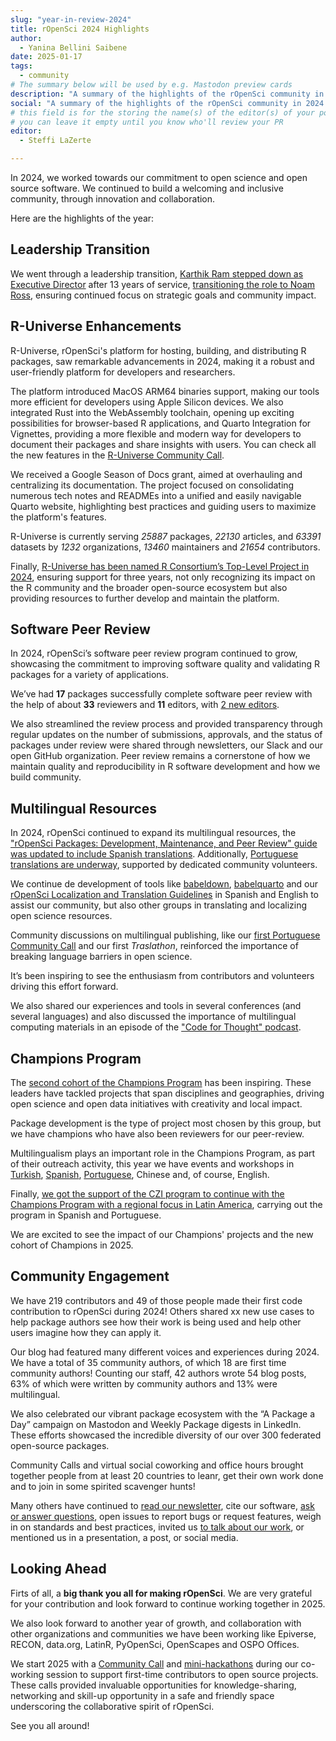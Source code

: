 ```yaml
---
slug: "year-in-review-2024"
title: rOpenSci 2024 Highlights
author:
  - Yanina Bellini Saibene
date: 2025-01-17
tags:
  - community
# The summary below will be used by e.g. Mastodon preview cards
description: "A summary of the highlights of the rOpenSci community in 2024 and some news for 2025."
social: "A summary of the highlights of the rOpenSci community in 2024 and some news for 2025."
# this field is for the storing the name(s) of the editor(s) of your post
# you can leave it empty until you know who'll review your PR
editor:
  - Steffi LaZerte

---
```


In 2024, we worked towards our commitment to open science and open source software. 
We continued to build a welcoming and 
inclusive community, through innovation and collaboration. 

Here are the highlights of the year:

## Leadership Transition

We went through a leadership transition, 
[Karthik Ram stepped down as Executive Director](/blog/2024/03/29/from-the-founding-director-my-farewell-to-ropensci/) 
after 13 years of service, 
[transitioning the role to Noam Ross](/blog/2024/03/29/hello-from-our-new-executive-director/), 
ensuring continued focus on strategic goals and community impact.



## R-Universe Enhancements

R-Universe, rOpenSci's platform for hosting, building, and distributing R packages, 
saw remarkable advancements in 2024, 
making it a robust and user-friendly platform for developers and researchers.

The platform introduced MacOS ARM64 binaries support, making our tools more efficient 
for developers using Apple Silicon devices. We also integrated Rust into the WebAssembly toolchain, 
opening up exciting possibilities for browser-based R applications, 
and Quarto Integration for Vignettes, 
providing a more flexible and modern way for developers to document their packages 
and share insights with users. You can check all the new features 
in the [R-Universe Community Call](/commcalls/nov2024-r-universe/).

We received a Google Season of Docs grant, aimed at overhauling and centralizing its documentation. 
The project focused on consolidating numerous tech notes and READMEs into a unified and easily navigable Quarto website, 
highlighting best practices and guiding users to maximize the platform's features.

R-Universe is currently serving _25887_ packages,
_22130_ articles, and 
_63391_ datasets by 
_1232_ organizations,
_13460_ maintainers and 
_21654_ contributors.

Finally, [R-Universe has been named R Consortium’s Top-Level Project in 2024](/blog/2024/12/03/r-universe-r-consortium-tlp/), ensuring support for three years,
not only recognizing its impact on the R community and the broader open-source ecosystem but 
also providing resources to further develop and maintain the platform.

## Software Peer Review

In 2024, rOpenSci’s software peer review program continued to grow, 
showcasing the commitment to improving software quality and 
validating R packages for a variety of applications. 

We’ve had **17** packages successfully complete software peer review with the help of about **33** reviewers 
and **11** editors, with [2 new editors](/blog/2024/07/03/editors2024/).

We also streamlined the review process and provided transparency through regular updates
on the number of submissions, approvals, 
and the status of packages under review were shared through newsletters, 
our Slack and our open GitHub organization. 
Peer review remains a cornerstone of how we maintain quality and reproducibility in R software development
and how we build community.


## Multilingual Resources

In 2024, rOpenSci continued to expand its multilingual resources, 
the ["rOpenSci Packages: Development, Maintenance, and Peer Review" 
guide was updated to include Spanish translations](/blog/2024/03/11/devguide-0.9.0/). 
Additionally, [Portuguese translations are underway](https://github.com/orgs/ropensci/projects/7), 
supported by dedicated community volunteers.

We continue de development of tools like 
[babeldown](https://docs.ropensci.org/babeldown/),
[babelquarto](https://docs.ropensci.org/babelquarto/) and
our [rOpenSci Localization and Translation Guidelines](/blog/2024/12/17/localization-guide/) 
in Spanish and English to assist our community, 
but also other groups in translating and localizing open science resources. 

Community discussions on multilingual publishing, 
like our [first Portuguese Community Call](https://ropensci.org/commcalls/translation-portuguese/) and
our first _Traslathon_, reinforced the 
importance of breaking language barriers in open science. 

It’s been inspiring to see the enthusiasm from contributors 
and volunteers driving this effort forward.

We also shared our experiences and tools in several conferences 
(and several languages) and also discussed the importance 
of multilingual computing materials in an episode of 
the ["Code for Thought" podcast](https://codeforthought.buzzsprout.com/1326658/14660478-en-crossing-the-language-barrier-yanina-saibene).


## Champions Program

The [second cohort of the Champions Program](/blog/2024/02/15/champions-program-champions-2024/) has been inspiring. 
These leaders have tackled projects that span disciplines and geographies, 
driving open science and open data initiatives with creativity and 
local impact.

Package development is the type of project most chosen by this group, 
but we have champions who have also been reviewers for our peer-review.

Multilingualism plays an important role in the Champions Program, 
as part of their outreach activity, this year we have events and workshops
in [Turkish](/events/rsr-learn-and-use/), 
[Spanish](https://www.youtube.com/watch?v=YYfyBrQhMQc), 
[Portuguese](https://www.eventbrite.cl/e/traducao-hackathon-traslaton-ropensci-tickets-1045507530167),
Chinese and, of course,
English.

Finally, [we got the support of the CZI program to continue with the
Champions Program with a regional focus in Latin America](https://ropensci.org/blog/2024/10/10/czi-latam-grant/), carrying out
the program in Spanish and Portuguese.

We are excited to see the impact of our Champions' projects 
and the new cohort of Champions in 2025.

## Community Engagement

We have 219 contributors and 49 of those people made their first code contribution to rOpenSci during 2024! 
Others shared xx new use cases to help package authors see how their work is 
being used and help other users imagine how they can apply it.

Our blog had featured many different voices and experiences during 2024.
We have a total of 35 community authors, of which 18 are first time community authors!
Counting our staff, 42 authors wrote 54 blog posts, 63% of which were written by community authors
and 13% were multilingual.

We also celebrated our vibrant package ecosystem with the “A Package a Day” 
campaign on Mastodon and Weekly Package digests in LinkedIn. 
These efforts showcased the incredible diversity of our over 
300 federated open-source packages.

Community Calls and virtual social coworking and office hours 
brought together people from at least 20 countries to leanr,
get their own work done 
and to join in some spirited scavenger hunts! 

Many others have continued to [read our newsletter](https://ropensci.org/news/), 
cite our software, 
[ask or answer questions](https://discuss.ropensci.org), 
open issues to report bugs or request features, 
weigh in on standards and best practices, 
invited us [to talk about our work](https://ropensci.org/talks-papers/), 
or mentioned us in a presentation, a post, or social media.


## Looking Ahead

Firts of all, a **big thank you all for making rOpenSci**. 
We are very grateful for your contribution and look forward 
to continue working together in 2025. 

We also look forward to another year of growth, and collaboration
with other organizations and communities 
we have been working like Epiverse, RECON, data.org, 
LatinR, PyOpenSci, OpenScapes and OSPO Offices.

We start 2025 with a [Community Call](/commcalls/first-time-contributor/) 
and [mini-hackathons](/coworking/) 
during our co-working session to support first-time contributors 
to open source projects.
These calls provided invaluable opportunities for 
knowledge-sharing, networking and skill-up opportunity in a
safe and friendly space underscoring the collaborative spirit of rOpenSci.

See you all around!
